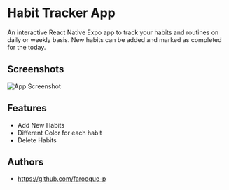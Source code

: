 
# Habit Tracker App

An interactive React Native Expo app to track your  habits and routines on daily or weekly basis.
New habits can be added and marked as completed for the today.

## Screenshots

![App Screenshot](https://res.cloudinary.com/duivztddr/image/upload/v1705775538/habit-tracker_vvkizm.png)

## Features
- Add New Habits
- Different Color for each habit
- Delete Habits

## Authors
- https://github.com/farooque-p


